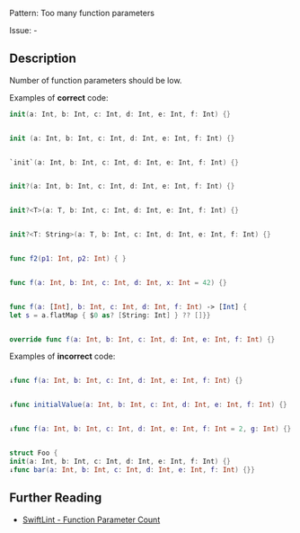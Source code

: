 Pattern: Too many function parameters

Issue: -

## Description

Number of function parameters should be low.

Examples of **correct** code:
```swift
init(a: Int, b: Int, c: Int, d: Int, e: Int, f: Int) {}


init (a: Int, b: Int, c: Int, d: Int, e: Int, f: Int) {}


`init`(a: Int, b: Int, c: Int, d: Int, e: Int, f: Int) {}


init?(a: Int, b: Int, c: Int, d: Int, e: Int, f: Int) {}


init?<T>(a: T, b: Int, c: Int, d: Int, e: Int, f: Int) {}


init?<T: String>(a: T, b: Int, c: Int, d: Int, e: Int, f: Int) {}


func f2(p1: Int, p2: Int) { }


func f(a: Int, b: Int, c: Int, d: Int, x: Int = 42) {}


func f(a: [Int], b: Int, c: Int, d: Int, f: Int) -> [Int] {
let s = a.flatMap { $0 as? [String: Int] } ?? []}}


override func f(a: Int, b: Int, c: Int, d: Int, e: Int, f: Int) {}

```
Examples of **incorrect** code:
```swift

↓func f(a: Int, b: Int, c: Int, d: Int, e: Int, f: Int) {}


↓func initialValue(a: Int, b: Int, c: Int, d: Int, e: Int, f: Int) {}


↓func f(a: Int, b: Int, c: Int, d: Int, e: Int, f: Int = 2, g: Int) {}


struct Foo {
init(a: Int, b: Int, c: Int, d: Int, e: Int, f: Int) {}
↓func bar(a: Int, b: Int, c: Int, d: Int, e: Int, f: Int) {}}

```

## Further Reading

* [SwiftLint - Function Parameter Count](https://realm.github.io/SwiftLint/function_parameter_count.html)